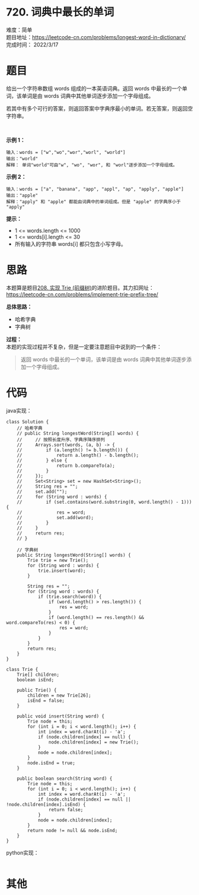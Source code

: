 # 720. 词典中最长的单词
难度：简单   
题目地址：https://leetcode-cn.com/problems/longest-word-in-dictionary/   
完成时间：  2022/3/17   
# 题目
给出一个字符串数组 words 组成的一本英语词典。返回 words 中最长的一个单词，该单词是由 words 词典中其他单词逐步添加一个字母组成。

若其中有多个可行的答案，则返回答案中字典序最小的单词。若无答案，则返回空字符串。

 

**示例 1：**
```
输入：words = ["w","wo","wor","worl", "world"]
输出："world"
解释： 单词"world"可由"w", "wo", "wor", 和 "worl"逐步添加一个字母组成。
```
**示例 2：**
```
输入：words = ["a", "banana", "app", "appl", "ap", "apply", "apple"]
输出："apple"
解释："apply" 和 "apple" 都能由词典中的单词组成。但是 "apple" 的字典序小于 "apply" 
```

**提示：**

+ 1 <= words.length <= 1000
+ 1 <= words[i].length <= 30
+ 所有输入的字符串 words[i] 都只包含小写字母。


# 思路
本题算是题目[208. 实现 Trie (前缀树)](./208.%20实现%20Trie%20(前缀树).md)的进阶题目。其力扣网址：https://leetcode-cn.com/problems/implement-trie-prefix-tree/ 

**总体思路：**

+ 哈希字典
+ 字典树

**过程：**    
本题的实现过程并不复杂，但是一定要注意题目中说到的一个条件：  
>返回 words 中最长的一个单词，该单词是由 words 词典中其他单词逐步添加一个字母组成。

# 代码  
java实现：   
```
class Solution {
    // 哈希字典
    // public String longestWord(String[] words) {
    //     // 按照长度升序、字典序降序排列
    //     Arrays.sort(words, (a, b) -> {
    //         if (a.length() != b.length()) {
    //             return a.length() - b.length();
    //         } else {
    //             return b.compareTo(a);
    //         }
    //     });
    //     Set<String> set = new HashSet<String>();
    //     String res = "";
    //     set.add("");
    //     for (String word : words) {
    //         if (set.contains(word.substring(0, word.length() - 1))) {
    //             res = word;
    //             set.add(word);
    //         }
    //     }
    //     return res;
    // }

    // 字典树
    public String longestWord(String[] words) {
        Trie trie = new Trie();
        for (String word : words) {
            trie.insert(word);
        }

        String res = "";
        for (String word : words) {
            if (trie.search(word)) {
                if (word.length() > res.length()) {
                    res = word;
                }
                if (word.length() == res.length() && word.compareTo(res) < 0) {
                    res = word;
                }
            }
        }
        return res;
    }
}

class Trie {
    Trie[] children;
    boolean isEnd;

    public Trie() {
        children = new Trie[26];
        isEnd = false;
    }

    public void insert(String word) {
        Trie node = this;
        for (int i = 0; i < word.length(); i++) {
            int index = word.charAt(i) - 'a';
            if (node.children[index] == null) {
                node.children[index] = new Trie();
            }
            node = node.children[index];
        }
        node.isEnd = true;
    }
    
    public boolean search(String word) {
        Trie node = this;
        for (int i = 0; i < word.length(); i++) {
            int index = word.charAt(i) - 'a';
            if (node.children[index] == null || !node.children[index].isEnd) {
                return false;
            }
            node = node.children[index];
        }
        return node != null && node.isEnd;
    }
}
```
python实现：   
```

```
# 其他



